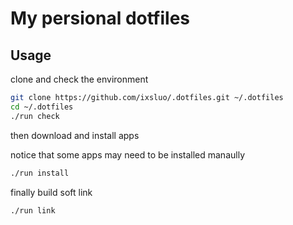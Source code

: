 # My persional dotfiles

## Usage

clone and check the environment

```bash
git clone https://github.com/ixsluo/.dotfiles.git ~/.dotfiles
cd ~/.dotfiles
./run check
```

then download and install apps

notice that some apps may need to be installed manaully

```bash
./run install
```

finally build soft link

```bash
./run link
```
